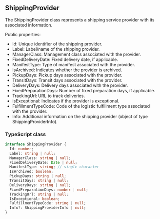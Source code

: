 ﻿## ShippingProvider

The ShippingProvider class represents a shipping service provider with its associated information.

Public properties:

- Id: Unique identifier of the shipping provider.
- Label: Label/name of the shipping provider.
- ManagerClass: Management class associated with the provider.
- FixedDeliveryDate: Fixed delivery date, if applicable.
- ManifestType: Type of manifest associated with the provider.
- IsArchived: Indicates whether the provider is archived.
- PickupDays: Pickup days associated with the provider.
- TransitDays: Transit days associated with the provider.
- DeliveryDays: Delivery days associated with the provider.
- FixedPreparationDays: Number of fixed preparation days, if applicable.
- TrackingUrl: URL to track deliveries.
- IsExceptional: Indicates if the provider is exceptional.
- FulfillmentTypeCode: Code of the logistic fulfillment type associated with the provider.
- Info: Additional information on the shipping provider (object of type ShippingProviderInfo).

### TypeScript class
```typescript
interface ShippingProvider {
  Id: number;
  Label: string | null;
  ManagerClass: string | null;
  FixedDeliveryDate: Date | null;
  ManifestType: string; // single character
  IsArchived: boolean;
  PickupDays: string | null;
  TransitDays: string | null;
  DeliveryDays: string | null;
  FixedPreparationDays: number | null;
  TrackingUrl: string | null;
  IsExceptional: boolean;
  FulfillmentTypeCode: string | null;
  Info?: ShippingProviderInfo | null;
}
```